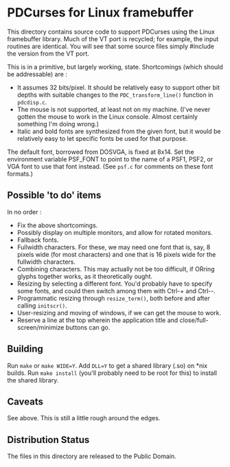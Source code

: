 PDCurses for Linux framebuffer
==============================

This directory contains source code to support PDCurses using the Linux framebuffer library.  Much of the VT port is recycled;  for example, the input routines are identical.  You will see that some source files simply #include the version from the VT port.

This is in a primitive,  but largely working,  state. Shortcomings (which should be addressable) are :

- It assumes 32 bits/pixel.  It should be relatively easy to support other bit depths with suitable changes to the `PDC_transform_line()` function in `pdcdisp.c`.
- The mouse is not supported,  at least not on my machine.  (I've never gotten the mouse to work in the Linux console.  Almost certainly something I'm doing wrong.)
- Italic and bold fonts are synthesized from the given font,  but it would be relatively easy to let specific fonts be used for that purpose.

The default font,  borrowed from DOSVGA,  is fixed at 8x14.  Set the environment variable PSF_FONT to point to the name of a PSF1, PSF2,  or VGA font to use that font instead.  (See `psf.c` for comments on these font formats.)

Possible 'to do' items
----------------------

In no order :

- Fix the above shortcomings.
- Possibly display on multiple monitors,  and allow for rotated monitors.
- Fallback fonts.
- Fullwidth characters.  For these,  we may need one font that is,  say,  8 pixels wide (for most characters) and one that is 16 pixels wide for the fullwidth characters.
- Combining characters.  This may actually not be too difficult,  if ORring glyphs together works,  as it theoretically ought.
- Resizing by selecting a different font.  You'd probably have to specify some fonts,  and could then switch among them with Ctrl-+ and Ctrl--.
- Programmatic resizing through `resize_term()`,  both before and after calling `initscr()`.
- User-resizing and moving of windows,  if we can get the mouse to work.
- Reserve a line at the top wherein the application title and close/full-screen/minimize buttons can go.

Building
--------

Run `make` or `make WIDE=Y`. Add `DLL=Y` to get a shared library (.so) on *nix builds.  Run `make install` (you'll probably need to be root for this) to install the shared library.

Caveats
-------

See above.  This is still a little rough around the edges.

Distribution Status
-------------------

The files in this directory are released to the Public Domain.

